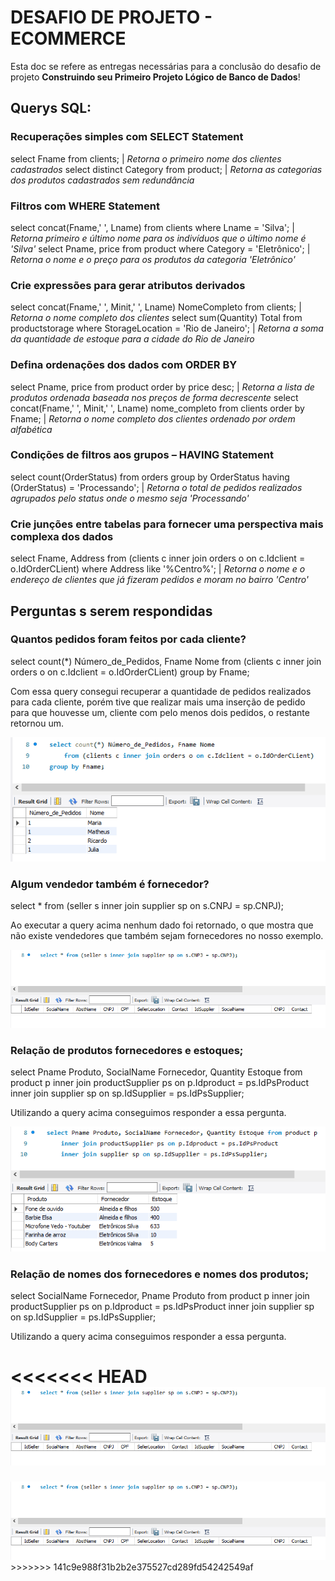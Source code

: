 # DESAFIO DE PROJETO - ECOMMERCE

Esta doc se refere as entregas necessárias para a conclusão do desafio de projeto **Construindo seu Primeiro Projeto Lógico de Banco de Dados**!

## Querys SQL:

### Recuperações simples com SELECT Statement
select Fname from clients; | *Retorna o primeiro nome dos clientes cadastrados*
select distinct Category from product; | *Retorna as categorias dos produtos cadastrados sem redundância*

### Filtros com WHERE Statement
select concat(Fname,' ', Lname) from clients where Lname = 'Silva'; | *Retorna primeiro e último nome para os indivíduos que o último nome é 'Silva'* 
select Pname, price from product where Category = 'Eletrônico'; | *Retorna o nome e o preço para os produtos da categoria 'Eletrônico'*

### Crie expressões para gerar atributos derivados
select concat(Fname,' ', Minit,' ', Lname) NomeCompleto from clients; | *Retorna o nome completo dos clientes*
select sum(Quantity) Total from productstorage where StorageLocation = 'Rio de Janeiro'; | *Retorna a soma da quantidade de estoque para a cidade do Rio de Janeiro*

### Defina ordenações dos dados com ORDER BY
select Pname, price from product order by price desc; | *Retorna a lista de produtos ordenada baseada nos preços de forma decrescente*
select concat(Fname,' ', Minit,' ', Lname) nome_completo from clients order by Fname; | *Retorna o nome completo dos clientes ordenado por ordem alfabética*

### Condições de filtros aos grupos – HAVING Statement
select count(OrderStatus) from orders group by OrderStatus having (OrderStatus) = 'Processando'; | *Retorna o total de pedidos realizados agrupados pelo status onde o mesmo seja 'Processando'*

### Crie junções entre tabelas para fornecer uma perspectiva mais complexa dos dados
select Fname, Address from (clients c inner join orders o on c.Idclient = o.IdOrderCLient) where Address like '%Centro%'; | *Retorna o nome e o endereço de clientes que já fizeram pedidos e moram no bairro 'Centro'*

## Perguntas s serem respondidas

### Quantos pedidos foram feitos por cada cliente?
select count(*) Número_de_Pedidos, Fname Nome from (clients c inner join orders o on c.Idclient = o.IdOrderCLient) group by Fname;

Com essa query consegui recuperar a quantidade de pedidos realizados para cada cliente, porém tive que realizar mais uma inserção de pedido para que houvesse um, cliente com pelo menos dois pedidos, o restante retornou um.

<img src="./img_readme/pedidos_por_clientes.png">

### Algum vendedor também é fornecedor?
select * from (seller s inner join supplier sp on s.CNPJ = sp.CNPJ);

Ao executar a query acima nenhum dado foi retornado, o que mostra que não existe vendedores que também sejam fornecedores no nosso exemplo.

<img src="./img_readme/fornecedores_vendedores.png">

### Relação de produtos fornecedores e estoques;
select Pname Produto, SocialName Fornecedor, Quantity Estoque from product p 
	inner join productSupplier ps on p.Idproduct = ps.IdPsProduct
    inner join supplier sp on sp.IdSupplier = ps.IdPsSupplier;

Utilizando a query acima conseguimos responder a essa pergunta.

<img src="./img_readme/produtos_fornecedores_estoques.png">

### Relação de nomes dos fornecedores e nomes dos produtos;
select SocialName Fornecedor, Pname Produto from product p 
	inner join productSupplier ps on p.Idproduct = ps.IdPsProduct
    inner join supplier sp on sp.IdSupplier = ps.IdPsSupplier;

Utilizando a query acima conseguimos responder a essa pergunta.  

<<<<<<< HEAD
<img src="./img_readme/fornecedores_vendedores.png">
=======
<img src="./img_readme/fornecedores_vendedores.png">
>>>>>>> 141c9e988f31b2b2e375527cd289fd54242549af
